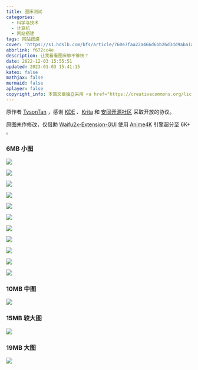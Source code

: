```yaml
---
title: 图床测试
categories:
  - 科学与技术
  - 计算机
  - 网站搭建
tags: 网站搭建
cover: 'https://s1.hdslb.com/bfs/article/760e7faa22a466d6bb26d3dd9aba1af2160f5514.jpg@1e_1c.webp'
abbrlink: f672cc4e
description: 让我看看图床够不够快？
date: 2022-12-03 15:55:51
updated: 2023-01-03 15:41:15
katex: false
mathjax: false
mermaid: false
aplayer: false
copyright_info: 本篇文章独立采用 <a href="https://creativecommons.org/licenses/by-sa/4.0/" rel="external nofollow noreferrer" target="_blank">CC BY-SA 4.0</a> 许可协议，版权归作者所有。
---
```


原作者 [TysonTan](https://tysontan.com/home-zh/) ，感谢 [KDE](https://kde.org/zh-cn/) 、[Krita](https://krita.org/) 和 [安同开源社区](https://aosc.io/zh-cn/) 采取开放的协议。

原图未作修改，仅借助 [Waifu2x-Extension-GUI](https://github.com/AaronFeng753/Waifu2x-Extension-GUI/) 使用 [Anime4K](https://github.com/bloc97/Anime4K) 引擎超分至 6K+ 。

<!-- more -->

### 6MB 小图

![](https://s1.hdslb.com/bfs/album/9b1144e9b656a2bbfa0873f264184bcd84eae83f.png)

![](https://s1.hdslb.com/bfs/album/19c19fe735d990940303ed976b754d988c05aadb.png)

![](https://s1.hdslb.com/bfs/album/13b713d6740f4f05acd45d0eceba7fc8cef7aded.png)

![](https://s1.hdslb.com/bfs/album/4fe1d6967c3dffdd3de2961ee168b77ca02d38c6.png)

![](https://s1.hdslb.com/bfs/album/cbe27b8039ae36ca2e7eca6896815f2efef324c6.png)

![](https://s1.hdslb.com/bfs/album/9826e6c955b9d72d52e02baede10764492809c92.png)

![](https://s1.hdslb.com/bfs/album/1718b271eebaf34eb74efc6e1aa190e2b3d038c9.png)

![](https://s1.hdslb.com/bfs/album/fe6cb82742099c444c9e26a21984eb5c92f95ff2.png)

![](https://s1.hdslb.com/bfs/album/f350c9269cbe27150c535a7a6c8d8f809708042a.png)

![](https://s1.hdslb.com/bfs/album/78713d2ac37dd39489ac17a3898c5bcc392ffe4b.png)

![](https://s1.hdslb.com/bfs/album/fa67ee941daf6a515c5d14ceb243fb369bcfe3e4.png)

### 10MB 中图

![](https://s1.hdslb.com/bfs/album/3476724342a603a7c9b0a332d79c09e1be963df9.png)

### 15MB 较大图

![](https://s1.hdslb.com/bfs/album/cc522e66102cff6248b15ecb69b0ffd28509f99e.png)

### 19MB 大图

![](https://s1.hdslb.com/bfs/album/8d4ab13c44566f7627b3e6d107c73bba8d0877ce.png)
